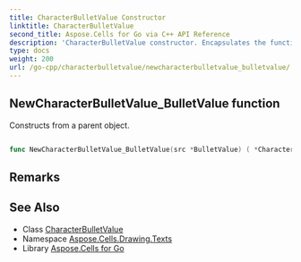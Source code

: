 ```yaml
---
title: CharacterBulletValue Constructor 
linktitle: CharacterBulletValue
second_title: Aspose.Cells for Go via C++ API Reference
description: 'CharacterBulletValue constructor. Encapsulates the function that represents newcharacterbulletvalue_bulletvalue in Go.'
type: docs
weight: 200
url: /go-cpp/characterbulletvalue/newcharacterbulletvalue_bulletvalue/
---
```


## NewCharacterBulletValue_BulletValue function

Constructs from a parent object.

```go

func NewCharacterBulletValue_BulletValue(src *BulletValue) ( *CharacterBulletValue, error)

```

## Remarks


## See Also

* Class [CharacterBulletValue](../)
* Namespace [Aspose.Cells.Drawing.Texts](../../)
* Library [Aspose.Cells for Go](../../../)
